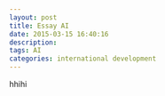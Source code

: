 ```yaml
---
layout: post
title: Essay AI
date: 2015-03-15 16:40:16
description:
tags: AI
categories: international development
---
```

hhihi
